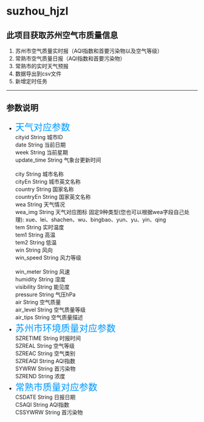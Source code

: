 <!--
 * @Author       : Yuki
 * @Date         : 2021-02-23 23:48:01
 * @LastEditors: Please set LastEditors
 * @LastEditTime: 2021-02-27 14:31:03
 * @FilePath     : \suzhou_hjzl\README.md
-->
# suzhou_hjzl
## 此项目获取苏州空气市质量信息

1. 苏州市空气质量实时报（AQI指数和首要污染物以及空气等级）
2. 常熟市空气质量日报（AQI指数和首要污染物）
3. 常熟市的实时天气预报
4. 数据导出到csv文件
5. 新增定时任务
---
## 参数说明
- <font color=#0099ff size=5>天气对应参数</br></font>
cityid	String	城市ID</br>
date	String	当前日期</br>
week	String	当前星期</br>
update_time	String	气象台更新时间</br>	
city	String	城市名称</br>
cityEn	String	城市英文名称</br>	
country	String	国家名称</br>
countryEn	String	国家英文名称</br>	
wea	String	天气情况</br>
wea_img	String	天气对应图标	固定9种类型(您也可以根据wea字段自己处理):
xue、lei、shachen、wu、bingbao、yun、yu、yin、qing</br>
tem	String	实时温度</br>
tem1	String	高温</br>
tem2	String	低温</br>
win	String	风向</br>
win_speed	String	风力等级</br>	
win_meter	String	风速</br>
humidity	String	湿度</br>
visibility	String	能见度</br>
pressure	String	气压hPa</br>
air	String	空气质量</br>
air_level	String	空气质量等级</br>	
air_tips	String	空气质量描述</br>
- <font color=#0099ff size=5>苏州市环境质量对应参数</br></font>
SZRETIME    String  时报时间</br>
SZREAL      String  空气等级</br>
SZREAC      String  空气类别</br>
SZREAQI     String  AQI指数</br>
SYWRW       String  首污染物</br>
SZREND      String  浓度</br>
- <font color=#0099ff size=5>常熟市质量对应参数</br></font>
CSDATE      String  日报日期</br>
CSAQI       String  AQI指数</br>
CSSYWRW     String  首污染物</br>
